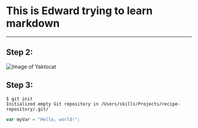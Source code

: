 # This is Edward trying to learn markdown
---
## Step 2:
  ![Image of Yaktocat](https://octodex.github.com/images/yaktocat.png)

## Step 3:
```
$ git init
Initialized empty Git repository in /Users/skills/Projects/recipe-repository/.git/
```

``` javascript
var myVar = "Hello, world!";
```
